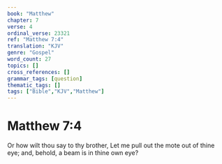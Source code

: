 ```yaml
---
book: "Matthew"
chapter: 7
verse: 4
ordinal_verse: 23321
ref: "Matthew 7:4"
translation: "KJV"
genre: "Gospel"
word_count: 27
topics: []
cross_references: []
grammar_tags: [question]
thematic_tags: []
tags: ["Bible","KJV","Matthew"]
---
```


# Matthew 7:4

Or how wilt thou say to thy brother, Let me pull out the mote out of thine eye; and, behold, a beam is in thine own eye?
